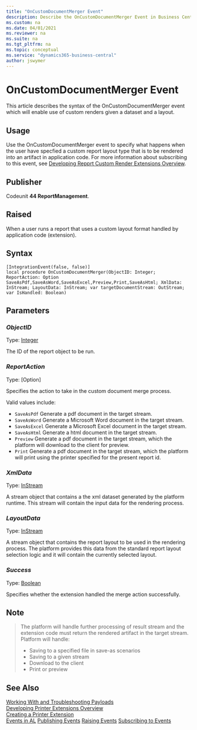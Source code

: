 ```yaml
---
title: "OnCustomDocumentMerger Event"
description: Describe the OnCustomDocumentMerger Event in Business Central.
ms.custom: na
ms.date: 04/01/2021
ms.reviewer: na
ms.suite: na
ms.tgt_pltfrm: na
ms.topic: conceptual
ms.service: "dynamics365-business-central"
author: jswymer
---
```

# OnCustomDocumentMerger Event

This article describes the syntax of the OnCustomDocumentMerger event which will enable use of custom renders given a dataset and a layout.

## Usage

Use the OnCustomDocumentMerger event to specify what happens when the user have specfied a custom report layout type that is to be rendered into an artifact in application code. For more information about subscribing to this event, see [Developing Repprt Custom Render Extensions Overview](devenv-reports-custom-render.md).

## Publisher

Codeunit **44 ReportManagement**.

## Raised

When a user runs a report that uses a custom layout format handled by application code (extension).

## Syntax

```AL
[IntegrationEvent(false, false)]
local procedure OnCustomDocumentMerger(ObjectID: Integer; ReportAction: Option SaveAsPdf,SaveAsWord,SaveAsExcel,Preview,Print,SaveAsHtml; XmlData: InStream; LayoutData: InStream; var targetDocumentStream: OutStream; var IsHandled: Boolean)
```

## Parameters

### *ObjectID*

Type: [Integer](methods-auto/integer/integer-data-type.md)

The ID of the report object to be run.

### *ReportAction*

Type: [Option]

Specifies the action to take in the custom document merge process.

Valid values include:

- `SaveAsPdf` Generate a pdf document in the target stream.
- `SaveAsWord` Generate a Microsoft Word document in the target stream.
- `SaveAsExcel` Generate a Microsoft Excel document in the target stream.
- `SaveAsHtml` Generate a html document in the target stream.
- `Preview` Generate a pdf document in the target stream, which the platform will download to the client for preview.
- `Print` Generate a pdf document in the target stream, which the platform will print using the printer specified for the present report id.

### *XmlData*

Type: [InStream](methods-auto/instream/instream-data-type.md)

A stream object that contains a the xml dataset generated by the platform runtime. This stream will contain the input data for the rendering process.

### *LayoutData*

Type: [InStream](methods-auto/instream/instream-data-type.md)

A stream object that contains the report layout to be used in the rendering process. The platform provides this data from the standard report layout selection logic and it will contain the currently selected layout.

### *Success*

Type: [Boolean](methods-auto/boolean/boolean-data-type.md)

Specifies whether the extension handled the merge action successfully.

## Note

>The platform will handle further processing of result stream and the extension code must return the rendered artifact in the target stream. Platform will handle:
>
>- Saving to a specified file in save-as scenarios
>- Saving to a given stream
>- Download to the client
>- Print or preview

## See Also

[Working With and Troubleshooting Payloads](devenv-reports-troubleshoot-printing.md)  
[Developing Printer Extensions Overview](devenv-reports-printing.md)  
[Creating a Printer Extension](devenv-reports-create-printer-extension.md)  
[Events in AL](devenv-events-in-al.md)
[Publishing Events](devenv-publishing-events.md)
[Raising Events](devenv-raising-events.md)
[Subscribing to Events](devenv-subscribing-to-events.md)
